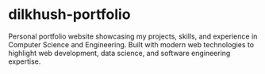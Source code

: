 # dilkhush-portfolio
Personal portfolio website showcasing my projects, skills, and experience in Computer Science and Engineering. Built with modern web technologies to highlight web development, data science, and software engineering expertise.
